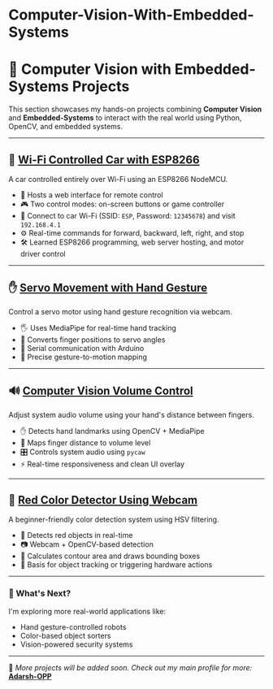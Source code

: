 # Computer-Vision-With-Embedded-Systems
# 🤖 Computer Vision with Embedded-Systems Projects

This section showcases my hands-on projects combining **Computer Vision** and **Embedded-Systems** to interact with the real world using Python, OpenCV, and embedded systems.

---

## 🚗 [Wi-Fi Controlled Car with ESP8266](https://github.com/Adarsh-OPP/Wi-Fi-Controlled-Car-with-ESP8266)
A car controlled entirely over Wi-Fi using an ESP8266 NodeMCU.
- 📡 Hosts a web interface for remote control
- 🎮 Two control modes: on-screen buttons or game controller
- 🔌 Connect to car Wi-Fi (SSID: `ESP`, Password: `12345678`) and visit `192.168.4.1`
- ⚙️ Real-time commands for forward, backward, left, right, and stop
- 🛠 Learned ESP8266 programming, web server hosting, and motor driver control

---

## ✋ [Servo Movement with Hand Gesture](https://github.com/Adarsh-OPP/Servo_move_with-_hand_gesture)
Control a servo motor using hand gesture recognition via webcam.
- 🖐️ Uses MediaPipe for real-time hand tracking
- 🔄 Converts finger positions to servo angles
- 🔧 Serial communication with Arduino
- 🎯 Precise gesture-to-motion mapping

---

## 🔊 [Computer Vision Volume Control](https://github.com/Adarsh-OPP/ComputerVisionVolumeControl)
Adjust system audio volume using your hand's distance between fingers.
- ✋ Detects hand landmarks using OpenCV + MediaPipe
- 📏 Maps finger distance to volume level
- 🎛️ Controls system audio using `pycaw`
- ⚡ Real-time responsiveness and clean UI overlay

---

## 🔴 [Red Color Detector Using Webcam](https://github.com/Adarsh-OPP/Red_Color_Ditector_using_web_camp)
A beginner-friendly color detection system using HSV filtering.
- 🧪 Detects red objects in real-time
- 📷 Webcam + OpenCV-based detection
- 📏 Calculates contour area and draws bounding boxes
- 🧠 Basis for object tracking or triggering hardware actions

---

### 🎯 What's Next?
I'm exploring more real-world applications like:
- Hand gesture-controlled robots
- Color-based object sorters
- Vision-powered security systems

---

🔗 *More projects will be added soon. Check out my main profile for more:* **[Adarsh-OPP](https://github.com/Adarsh-OPP)**

